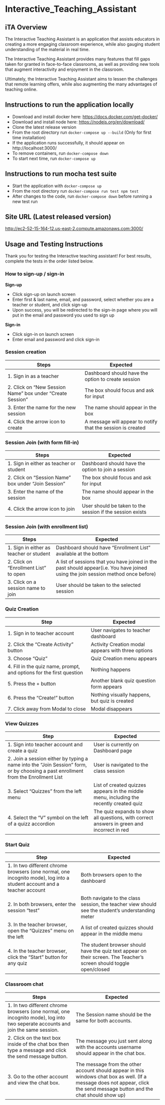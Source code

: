 # Interactive_Teaching_Assistant

## iTA Overview
The Interactive Teaching Assistant is an application that assists educators in creating a more engaging classroom experience, while also gauging student understanding of the material in real time.

The Interactive Teaching Assistant provides many features that fill gaps taken for granted in face-to-face classrooms, as well as providing new tools that augment interactivity and enjoyment in the classroom.

Ultimately, the Interactive Teaching Assistant aims to lessen the challenges that remote learning offers, while also augmenting the many advantages of teaching online. 




## Instructions to run the application locally
- Download and install docker here: https://docs.docker.com/get-docker/
- Download and install node here: https://nodejs.org/en/download/
- Clone the latest release version  
- From the root directory run `docker-compose up --build` (Only for first time installation)
- If the application runs successfully, it should appear on http://localhost:3000/
- To remove containers, run `docker-compose down`
- To start next time, run `docker-compose up` 


## Instructions to run mocha test suite
- Start the application with `docker-compose up`
- From the root directory run `docker-compose run test npm test`
- After changes to the code, run `docker-compose down` before running a new test run


## Site URL (Latest released version)
http://ec2-52-15-164-12.us-east-2.compute.amazonaws.com:3000/

## Usage and Testing Instructions
Thank you for testing the Interactive teaching assistant! For best results, complete the tests in the order listed below.
### How to sign-up / sign-in  

**Sign-up**  
- Click sign-up on launch screen
- Enter first & last name, email, and password, select whether you are a teacher or student, and click sign-up
- Upon success, you will be redirected to the sign-in page where you will put in the email and password you used to sign up  

**Sign-in**  
- Click sign-in on launch screen
- Enter email and password and click sign-in

### Session creation
| Steps                                                     | Expected                                                    |
|-----------------------------------------------------------|-------------------------------------------------------------|
| 1. Sign in as a teacher                                   | Dashboard should have the option to create session          |
| 2. Click on “New Session Name” box under “Create Session” | The box should focus and ask for input                      |
| 3. Enter the name for the new session                     | The name should appear in the box                           |
| 4. Click the arrow icon to create                         | A message will appear to notify that the session is created |

### Session Join (with form fill-in)
| Steps                                               | Expected                                                  |
|-----------------------------------------------------|-----------------------------------------------------------|
| 1. Sign in either as teacher or student             | Dashboard should have the option to join a session        |
| 2. Click on “Session Name” box under “Join Session” | The box should focus and ask for input                    |
| 3. Enter the name of the session                    | The name should appear in the box                         |
| 4. Click the arrow icon to join                     | User should be taken to the session if the session exists |

### Session Join (with enrollment list)
| Steps                                   | Expected                                                                                                                          |
|-----------------------------------------|-----------------------------------------------------------------------------------------------------------------------------------|
| 1. Sign in either as teacher or student | Dashboard should have “Enrollment List” available at the bottom                                                                   |
| 2. Click on “Enrollment List” to open   | A list of sessions that you have joined in the past should appear(i.e. You have joined using the join session method once before) |
| 3. Click on a session name to join      | User should be taken to the selected session                                                                                      |

### Quiz Creation
| Step                                                                 | Expected                                           |
|----------------------------------------------------------------------|----------------------------------------------------|
| 1. Sign in to teacher account                                        | User navigates to teacher dashboard                |
| 2. Click the “Create Activity” button                                | Activity Creation modal appears with three options |
| 3. Choose “Quiz”                                                     | Quiz Creation menu appears                         |
| 4. Fill in the quiz name, prompt, and options for the first question | Nothing happens                                    |
| 5. Press the + button                                                | Another blank quiz question form appears           |
| 6. Press the “Create!” button                                        | Nothing visually happens, but quiz is created      |
| 7. Click away from Modal to close                                    | Modal disappears                                   |


### View Quizzes
| Step                                                                                                                              | Expected                                                                                   |
|-----------------------------------------------------------------------------------------------------------------------------------|--------------------------------------------------------------------------------------------|
| 1. Sign into teacher account and create a quiz                                                                                    | User is currently on Dashboard page                                                        |
| 2. Join a session either by typing a name into the “Join Session” form, or by choosing a past enrollment from the Enrollment List | User is navigated to the class session                                                     |
| 3. Select “Quizzes” from the left menu                                                                                            | List of created quizzes appears in the middle menu, including the recently created quiz    |
| 4. Select the “V” symbol on the left of a quizz accordion                                                                         | The quiz expands to show all questions, with correct answers in green and incorrect in red |

### Start Quiz
| Step                                                                                                                   | Expected                                                                                                             |
|------------------------------------------------------------------------------------------------------------------------|----------------------------------------------------------------------------------------------------------------------|
| 1. In two different chrome browsers (one normal, one incognito mode), log into a student account and a teacher account | Both browsers open to the dashboard                                                                                  |
| 2. In both browsers, enter the session “test”                                                                          | Both navigate to the class session, the teacher view should see the student’s understanding meter                    |
| 3. In the teacher browser, open the “Quizzes” menu on the left                                                         | A list of created quizzes should appear in the middle menu                                                           |
| 4. In the teacher browser, click the “Start” button for any quiz                                                       | The student browser should have the quiz text appear on their screen. The Teacher’s screen should toggle open/closed |

### Classroom chat
| Steps                                                                                                                           | Expected                                                                                                                                                                     |
|---------------------------------------------------------------------------------------------------------------------------------|------------------------------------------------------------------------------------------------------------------------------------------------------------------------------|
| 1. In two different chrome browsers (one normal, one incognito mode), log into two seperate accounts and join the same session. | The Session name should be the same for both accounts.                                                                                                                       |
| 2. Click on the text box inside of the chat box then type a message and click the send message button.                          | The message you just sent along with the accounts username should appear in the chat box.                                                                                    |
| 3. Go to the other account and view the chat box.                                                                               | The message from the other account should appear in this windows chat box as well. (If a message does not appear, click the send message button and the chat should show up) |                                                                             |
